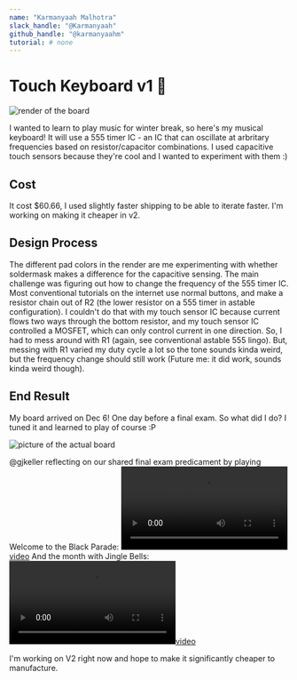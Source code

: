 ```yaml
---
name: "Karmanyaah Malhotra"
slack_handle: "@Karmanyaah"
github_handle: "@karmanyaahm"
tutorial: # none
---
```


# Touch Keyboard v1 🎹

![render of the board](https://cloud-6gdaamip9-hack-club-bot.vercel.app/0image.png)

<!-- Describe your board in 2-3 sentences. What are you making? What will it do? -->
I wanted to learn to play music for winter break, so here's my musical keyboard!
It will use a 555 timer IC - an IC that can oscillate at arbritary frequencies based on resistor/capacitor combinations.
I used capacitive touch sensors because they're cool and I wanted to experiment with them :)

<!-- How much is it going to cost? -->
## Cost
It cost $60.66, I used slightly faster shipping to be able to iterate faster. I'm working on making it cheaper in v2.

<!-- Tell us a little bit about your design process. What were some challenges? What helped? ***Totally optional*** -->
## Design Process
The different pad colors in the render are me experimenting with whether soldermask makes a difference for the capacitive sensing.
The main challenge was figuring out how to change the frequency of the 555 timer IC. 
Most conventional tutorials on the internet use normal buttons, and make a resistor chain out of R2 (the lower resistor on a 555 timer in astable configuration). 
I couldn't do that with my touch sensor IC because current flows two ways through the bottom resistor, and my touch sensor IC controlled a MOSFET, which can only control current in one direction.
So, I had to mess around with R1 (again, see conventional astable 555 lingo). 
But, messing with R1 varied my duty cycle a lot so the tone sounds kinda weird, but the frequency change should still work (Future me: it did work, sounds kinda weird though).

## End Result

My board arrived on Dec 6! One day before a final exam. So what did I do? I tuned it and learned to play of course :P

![picture of the actual board](https://cloud-ikvjqbt2i-hack-club-bot.vercel.app/0rect899.png)

@gjkeller reflecting on our shared final exam predicament by playing Welcome to the Black Parade: [![video](https://cloud-r0tvjamxw-hack-club-bot.vercel.app/0pxl_20231207_070916248.ts_2.mp4)](https://cloud-r0tvjamxw-hack-club-bot.vercel.app/0pxl_20231207_070916248.ts_2.mp4)
And the month with Jingle Bells: [![video](https://cloud-6mqalxy6w-hack-club-bot.vercel.app/0pxl_20231207_071113477.ts.mp4)](https://cloud-6mqalxy6w-hack-club-bot.vercel.app/0pxl_20231207_071113477.ts.mp4)

I'm working on V2 right now and hope to make it significantly cheaper to manufacture.
